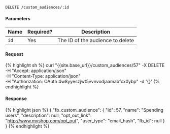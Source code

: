 `DELETE /custom_audiences/:id`

#### Parameters

Name | Required? | Description |
-----|-----------|-------------|
`id` | Yes | The ID of the audience to delete |

#### Request
{% highlight sh %}
curl "{{site.base_url}}/custom_audiences/57" -X DELETE \
  -H "Accept: application/json" \
  -H "Content-Type: application/json" \
  -H "Authorization: OAuth 4w8yyeszjwt5vvnvodjaamabfcx0ybp" -d '{}'
{% endhighlight %}

#### Response
{% highlight json %}
{
  "fb_custom_audience": {
    "id": 57,
    "name": "Spending users",
    "description": null,
    "opt_out_link": "http://www.myshop.com/opt_out",
    "user_type": "email_hash",
    "fb_id": null
  }
}
{% endhighlight %}
